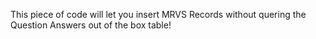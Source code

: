 This piece of code will let you insert MRVS Records without quering the Question Answers out of the box table!
